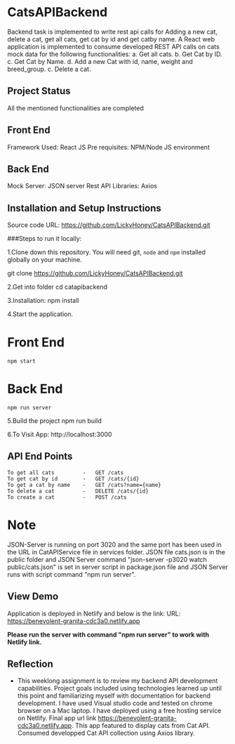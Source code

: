 # CatsAPIBackend

Backend task is implemented to write rest api calls for Adding a new cat, delete a cat, get all cats, get cat by id and get catby name.
A React web application is implemented to consume developed REST API calls on cats mock data for the following functionalities:
a. Get all cats.
b. Get Cat by ID.
c. Get Cat by Name.
d. Add a new Cat with id, name, weight and breed_group.
c. Delete a cat.

## Project Status

All the mentioned functionalities are completed

## Front End

Framework Used: React JS
Pre requisites: NPM/Node JS environment

## Back End

Mock Server: JSON server
Rest API Libraries: Axios

## Installation and Setup Instructions

Source code URL: https://github.com/LickyHoney/CatsAPIBackend.git

###Steps to run it locally:

1.Clone down this repository. You will need git, `node` and `npm` installed globally on your machine.

git clone https://github.com/LickyHoney/CatsAPIBackend.git

2.Get into folder
cd catapibackend

3.Installation:
npm install

4.Start the application.

# Front End

    npm start

# Back End

    npm run server

5.Build the project
npm run build

6.To Visit App:
http://localhost:3000

## API End Points
    To get all cats         -   GET /cats
    To get cat by id        -   GET /cats/{id}
    To get a cat by name    -   GET /cats?name={name}
    To delete a cat         -   DELETE /cats/{id}
    To create a cat         -   POST /cats

# Note

JSON-Server is running on port 3020 and the same port has been used in the URL in CatAPIService file in services folder. JSON file cats.json is in the public folder and JSON Server command "json-server -p3020 watch public/cats.json" is set in server script in package.json file and JSON Server runs with script command "npm run server".

## View Demo

Application is deployed in Netlify and below is the link:
URL: https://benevolent-granita-cdc3a0.netlify.app

**Please run the server with command "npm run server" to work with Netlify link.**

## Reflection

- This weeklong assignment is to review my backend API development capabilities. Project goals included using technologies learned up until this point and familiarizing myself with documentation for backend development. I have used Visual studio code and tested on chrome browser on a Mac laptop. I have deployed using a free hosting service on Netlify. Final app url link https://benevolent-granita-cdc3a0.netlify.app. This app featured to display cats from Cat API. Consumed developped Cat API collection using Axios library.
